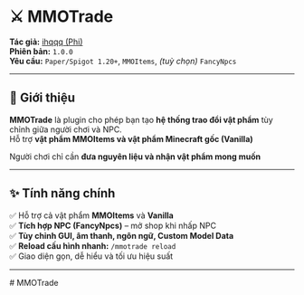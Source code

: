 # ⚔️ MMOTrade

**Tác giả:** [ihqqq (Phi)](https://www.facebook.com/ihqqqq/)  
**Phiên bản:** `1.0.0`  
**Yêu cầu:** `Paper/Spigot 1.20+`, `MMOItems`, *(tuỳ chọn)* `FancyNpcs`

---

## 🧩 Giới thiệu

**MMOTrade** là plugin cho phép bạn tạo **hệ thống trao đổi vật phẩm** tùy chỉnh giữa người chơi và NPC.  
Hỗ trợ **vật phẩm MMOItems và vật phẩm Minecraft gốc (Vanilla)**

Người chơi chỉ cần **đưa nguyên liệu và nhận vật phẩm mong muốn**

---

## ✨ Tính năng chính

✅ Hỗ trợ cả vật phẩm **MMOItems** và **Vanilla**   
✅ **Tích hợp NPC (FancyNpcs)** – mở shop khi nhấp NPC  
✅ **Tùy chỉnh GUI, âm thanh, ngôn ngữ, Custom Model Data**  
✅ **Reload cấu hình nhanh:** `/mmotrade reload`  
✅ Giao diện gọn, dễ hiểu và tối ưu hiệu suất  

---






#   M M O T r a d e  
 
